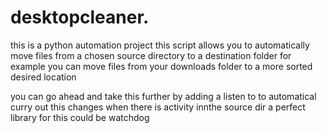# desktopcleaner.

this is a python automation project
this script allows you to automatically move
files from a  chosen source directory to a 
destination folder
for example you can move files from your 
downloads folder to a more sorted desired location

you can go ahead and take this further by adding 
a listen to to automatical curry out this changes 
when there is activity innthe source dir
a perfect library for this could be watchdog
